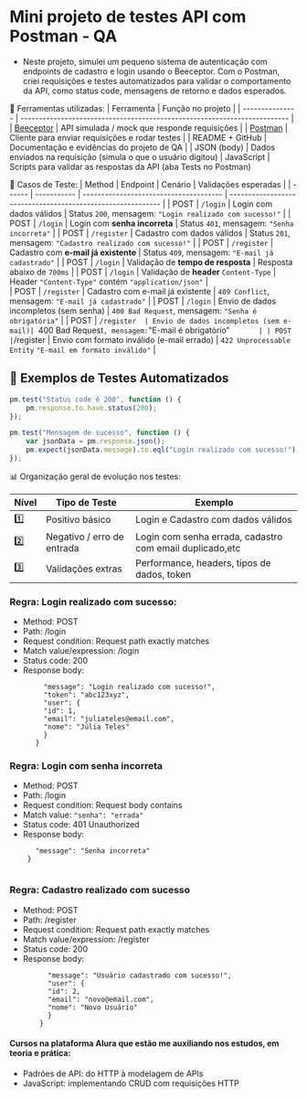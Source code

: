 # Mini projeto de testes API com Postman - QA 

- Neste projeto, simulei um pequeno sistema de autenticação com endpoints de cadastro e login usando o Beeceptor. Com o Postman, criei requisições e testes automatizados para validar o comportamento da API, como status code, mensagens de retorno e dados esperados.

📝 Ferramentas utilizadas:
| Ferramenta      | Função no projeto                          |
| --------------- | ------------------------------------------------------------------------- |
| [Beeceptor](https://app.beeceptor.com/)    | API simulada / mock que responde requisições   |
| [Postman](https://www.postman.com/)        | Cliente para enviar requisições e rodar testes |
| README + GitHub                            | Documentação e evidências do projeto de QA     |
| JSON (body)                                | Dados enviados na requisição (simula o que o usuário digitou)
| JavaScript                                 | Scripts para validar as respostas da API (aba Tests no Postman)

📝 Casos de Teste:
| Method | Endpoint    | Cenário                                | Validações esperadas                                        |
| ------ | ----------- | -------------------------------------- | ----------------------------------------------------------- |
| POST   | `/login`    | Login com dados válidos                | Status `200`, mensagem: `"Login realizado com sucesso!"`    |
| POST   | `/login`    | Login com **senha incorreta**          | Status `401`, mensagem: `"Senha incorreta"`                 |
| POST   | `/register` | Cadastro com dados válidos             | Status `201`, mensagem: `"Cadastro realizado com sucesso!"` |
| POST   | `/register` | Cadastro com **e-mail já existente**   | Status `409`, mensagem: `"E-mail já cadastrado"`            |
| POST   | `/login`    | Validação de **tempo de resposta**     | Resposta abaixo de `700ms`                                  |
| POST   | `/login`    | Validação de **header** `Content-Type` | Header `"Content-Type"` contém `"application/json"`         |                            
| POST   | `/register` | Cadastro com e-mail já existente       | `409 Conflict`, mensagem:  `"E-mail já cadastrado"`         |
| POST   | `/login`    | Envio de dados incompletos (sem senha) | `400 Bad Request`, mensagem: `"Senha é obrigatória"`        |
| POST   | `/register  | Envio de dados incompletos (sem e-mail)| `400 Bad Request`, mensagem:`"E-mail é obrigatório"`        |
| POST   | `/register  | Envio com formato inválido (e-mail errado) | `422 Unprocessable Entity` `"E-mail em formato inválido"` |


## 🧪 Exemplos de Testes Automatizados

```javascript
pm.test("Status code é 200", function () {
    pm.response.to.have.status(200);
});

pm.test("Mensagem de sucesso", function () {
    var jsonData = pm.response.json();
    pm.expect(jsonData.message).to.eql("Login realizado com sucesso!");
});
```

📊 Organização geral de evolução nos testes: 

| Nível | Tipo de Teste              | Exemplo                                              |
| ----- | -------------------------- | ---------------------------------------------------- |
| 1️⃣   | Positivo básico            | Login e Cadastro com dados válidos                       |
| 2️⃣   | Negativo / erro de entrada | Login com senha errada, cadastro com email duplicado,etc |
| 3️⃣   | Validações extras          | Performance, headers, tipos de dados, token          |

### Regra: Login realizado com sucesso: 
  - Method: POST
  - Path: /login
  - Request condition: Request path exactly matches
  - Match value/expression: /login 
  - Status code: 200
  - Response body: 
     ```{
          "message": "Login realizado com sucesso!",
          "token": "abc123xyz",
          "user": {
          "id": 1,
          "email": "juliateles@email.com",
          "nome": "Júlia Teles"
          }
        }

### Regra: Login com senha incorreta

- Method: POST
- Path: /login
- Request condition: Request body contains
- Match value: `"senha": "errada"`
- Status code: 401 Unauthorized
- Response body: 
   ```{
      "message": "Senha incorreta"
    }


### Regra: Cadastro realizado com sucesso 

  - Method: POST
  - Path: /register
  - Request condition: Request path exactly matches
  - Match value/expression: /register
  - Status code: 200
  - Response body:
      ```{
            "message": "Usuário cadastrado com sucesso!",
            "user": {
            "id": 2,
            "email": "novo@email.com",
            "nome": "Novo Usuário"
            }
          }

#### Cursos na plataforma Alura que estão me auxiliando nos estudos, em teoria e prática:
- Padrões de API: do HTTP à modelagem de APIs
- JavaScript: implementando CRUD com requisições HTTP


